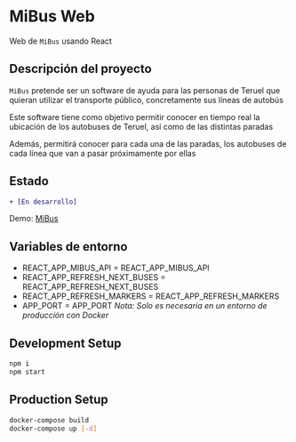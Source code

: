 # MiBus Web
Web de `MiBus` usando React

## Descripción del proyecto
`MiBus` pretende ser un software de ayuda para las personas de Teruel que
quieran utilizar el transporte público, concretamente sus líneas de autobús

Este software tiene como objetivo permitir conocer en tiempo real la ubicación de los
autobuses de Teruel, así como de las distintas paradas

Además, permitirá conocer para cada una de las paradas, los autobuses de cada
línea que van a pasar próximamente por ellas

## Estado
```diff
+ [En desarrollo]
```
Demo: [MiBus](http://mibusteruel.tk/)

## Variables de entorno
* REACT_APP_MIBUS_API = REACT_APP_MIBUS_API
* REACT_APP_REFRESH_NEXT_BUSES = REACT_APP_REFRESH_NEXT_BUSES
* REACT_APP_REFRESH_MARKERS = REACT_APP_REFRESH_MARKERS
* APP_PORT = APP_PORT  *Nota: Solo es necesaria en un entorno de producción con Docker*

## Development Setup
```bash
npm i
npm start
```

## Production Setup
```bash
docker-compose build
docker-compose up [-d]
```
